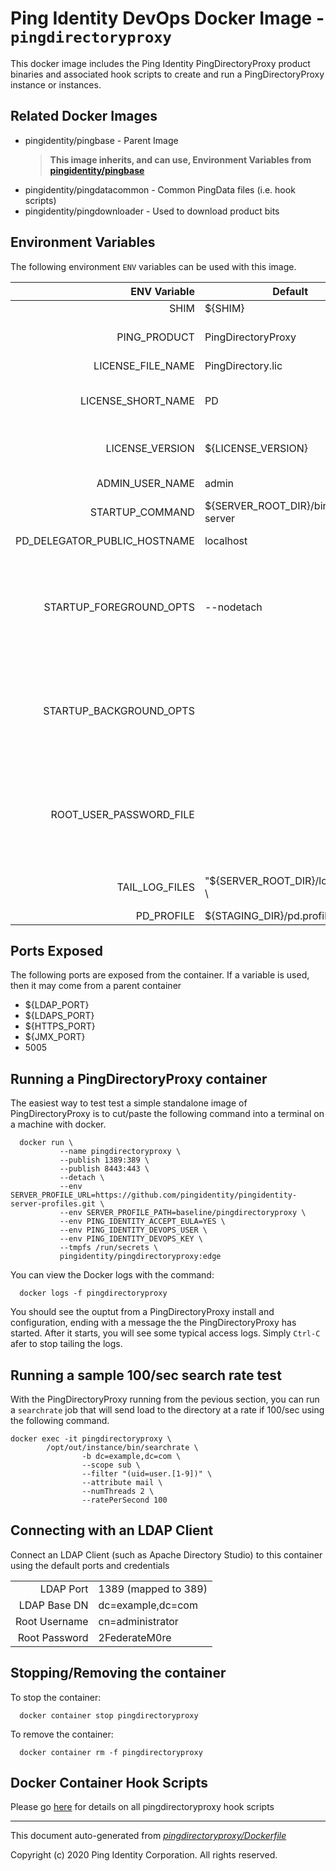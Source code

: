 
# Ping Identity DevOps Docker Image - `pingdirectoryproxy`

This docker image includes the Ping Identity PingDirectoryProxy product binaries
and associated hook scripts to create and run a PingDirectoryProxy instance or
instances.

## Related Docker Images
- pingidentity/pingbase - Parent Image
	>**This image inherits, and can use, Environment Variables from [pingidentity/pingbase](https://pingidentity-devops.gitbook.io/devops/dockerimagesref/pingbase)**
- pingidentity/pingdatacommon - Common PingData files (i.e. hook scripts)
- pingidentity/pingdownloader - Used to download product bits

## Environment Variables
The following environment `ENV` variables can be used with 
this image. 

| ENV Variable  | Default     | Description
| ------------: | ----------- | ---------------------------------
| SHIM  | ${SHIM}  | 
| PING_PRODUCT  | PingDirectoryProxy  | PingIdentity license version Ping product name 
| LICENSE_FILE_NAME  | PingDirectory.lic  | Name of License File 
| LICENSE_SHORT_NAME  | PD  | Shortname used when retrieving license from License Server 
| LICENSE_VERSION  | ${LICENSE_VERSION}  | Version used when retrieving license from License Server 
| ADMIN_USER_NAME  | admin  | Replication administrative user 
| STARTUP_COMMAND  | ${SERVER_ROOT_DIR}/bin/start-server  | 
| PD_DELEGATOR_PUBLIC_HOSTNAME  | localhost  | Public hostname of the DA app 
| STARTUP_FOREGROUND_OPTS  | --nodetach  | Adding lockdown mode so non administrive connections be made until server has been started with replication enabled 
| STARTUP_BACKGROUND_OPTS  |   | Adding lockdown mode so non administrive connections be made until server has been started with replication enabled 
| ROOT_USER_PASSWORD_FILE  |   | Location of file with the root user password (i.e. cn=directory manager). Defaults to the /SECRETS_DIR/root-user-password 
| TAIL_LOG_FILES  | "${SERVER_ROOT_DIR}/logs/access \  | Files tailed once container has started 
| PD_PROFILE  | ${STAGING_DIR}/pd.profile  | 
## Ports Exposed
The following ports are exposed from the container.  If a variable is
used, then it may come from a parent container
- ${LDAP_PORT}
- ${LDAPS_PORT}
- ${HTTPS_PORT}
- ${JMX_PORT}
- 5005

## Running a PingDirectoryProxy container

The easiest way to test test a simple standalone image of PingDirectoryProxy is to cut/paste the following command into a terminal on a machine with docker.

```
  docker run \
           --name pingdirectoryproxy \
           --publish 1389:389 \
           --publish 8443:443 \
           --detach \
           --env SERVER_PROFILE_URL=https://github.com/pingidentity/pingidentity-server-profiles.git \
           --env SERVER_PROFILE_PATH=baseline/pingdirectoryproxy \
           --env PING_IDENTITY_ACCEPT_EULA=YES \
           --env PING_IDENTITY_DEVOPS_USER \
           --env PING_IDENTITY_DEVOPS_KEY \
           --tmpfs /run/secrets \
           pingidentity/pingdirectoryproxy:edge
```

You can view the Docker logs with the command:

```
  docker logs -f pingdirectoryproxy
```

You should see the ouptut from a PingDirectoryProxy install and configuration, ending with a message the the PingDirectoryProxy has started.  After it starts, you will see some typical access logs.  Simply ``Ctrl-C`` afer to stop tailing the logs.

## Running a sample 100/sec search rate test
With the PingDirectoryProxy running from the pevious section, you can run a ``searchrate`` job that will send load to the directory at a rate if 100/sec using the following command.

```
docker exec -it pingdirectoryproxy \
        /opt/out/instance/bin/searchrate \
                -b dc=example,dc=com \
                --scope sub \
                --filter "(uid=user.[1-9])" \
                --attribute mail \
                --numThreads 2 \
                --ratePerSecond 100
```

## Connecting with an LDAP Client
Connect an LDAP Client (such as Apache Directory Studio) to this container using the default ports and credentials

|                 |                                   |
| --------------: | --------------------------------- |
| LDAP Port       | 1389 (mapped to 389)              |
| LDAP Base DN    | dc=example,dc=com                 |
| Root Username   | cn=administrator                  |
| Root Password   | 2FederateM0re                     |

## Stopping/Removing the container
To stop the container:

```
  docker container stop pingdirectoryproxy
```

To remove the container:

```
  docker container rm -f pingdirectoryproxy
```
## Docker Container Hook Scripts
Please go [here](https://github.com/pingidentity/pingidentity-devops-getting-started/tree/master/docs/docker-images/pingdirectoryproxy/hooks/README.md) for details on all pingdirectoryproxy hook scripts

---
This document auto-generated from _[pingdirectoryproxy/Dockerfile](https://github.com/pingidentity/pingidentity-docker-builds/blob/master/pingdirectoryproxy/Dockerfile)_

Copyright (c) 2020 Ping Identity Corporation. All rights reserved.
